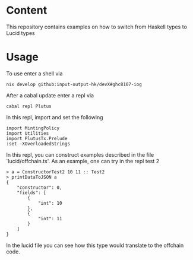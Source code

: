 # Content
This repository contains examples on how to switch from Haskell types to Lucid types
# Usage
To use enter a shell via
```
nix develop github:input-output-hk/devX#ghc8107-iog
```
After a cabal update enter a repl via
```
cabal repl Plutus
```
In this repl, import and set the following
```
import MintingPolicy 
import Utilities
import PlutusTx.Prelude
:set -XOverloadedStrings
```
In this repl, you can construct examples described in the file `lucid/offchain.ts'. As an example, one can try in the repl test 2
```
> a = ConstructorTest2 10 11 :: Test2
> printDataToJSON a
{
    "constructor": 0,
    "fields": [
        {
            "int": 10
        },
        {
            "int": 11
        }
    ]
}
```
In the lucid file you can see how this type would translate to the offchain code.